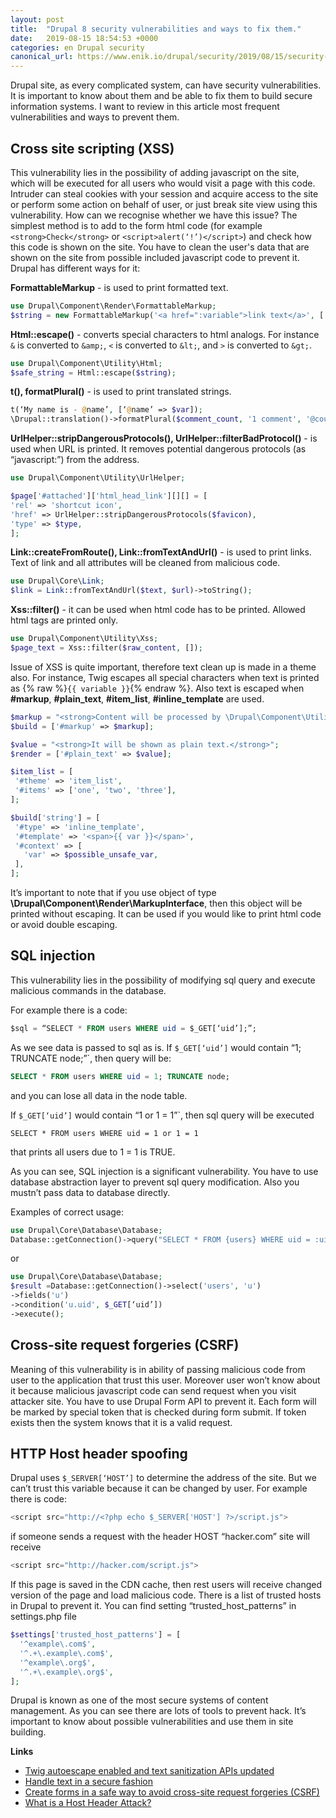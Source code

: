 ```yaml
---
layout: post
title:  "Drupal 8 security vulnerabilities and ways to fix them."
date:   2019-08-15 18:54:53 +0000
categories: en Drupal security
canonical_url: https://www.enik.io/drupal/security/2019/08/15/security-vulnerabilities.html
---
```

Drupal site, as every complicated system, can have security vulnerabilities. It is important to know about them and be able to fix them to build secure information systems. I want to review in this article most frequent vulnerabilities and ways to prevent them.

## Cross site scripting (XSS)

This vulnerability lies in the possibility of adding javascript on the site, which will be executed for all users who would visit a page with this code. Intruder can steal cookies with your session and acquire access to the site or perform some action on behalf of user, or just break site view using this vulnerability.
How can we recognise whether we have this issue? The simplest method is to add to the form html code (for example  `<strong>Check</strong>` or `<script>alert(‘!’)</script>`) and check how this code is shown on the site.
You have to clean the user's data that are shown on the site from possible included javascript code to prevent it.
Drupal has different ways for it:

**FormattableMarkup** - is used to print formatted text.

```php
use Drupal\Component\Render\FormattableMarkup;
$string = new FormattableMarkup('<a href=":variable">link text</a>', [':variable' => $variable]);
```

**Html::escape()** - converts special characters to html analogs. For instance `&` is converted to `&amp;`, `<` is converted to `&lt;`, and `>` is converted to `&gt;`.

```php
use Drupal\Component\Utility\Html;
$safe_string = Html::escape($string);
```

**t(), formatPlural()** - is used to print translated strings.

```php
t(‘My name is - @name’, [‘@name’ => $var]);
\Drupal::translation()->formatPlural($comment_count, '1 comment', '@count comments')]]
```

**UrlHelper::stripDangerousProtocols(), UrlHelper::filterBadProtocol()** - is used when URL is printed. It removes potential dangerous protocols (as “javascript:”) from the address. 

```php
use Drupal\Component\Utility\UrlHelper;

$page['#attached']['html_head_link'][][] = [
'rel' => 'shortcut icon',
'href' => UrlHelper::stripDangerousProtocols($favicon),
'type' => $type,
];
```

**Link::createFromRoute(), Link::fromTextAndUrl()** - is used to print links. Text of link and all attributes will be cleaned from malicious code.

```php
use Drupal\Core\Link;
$link = Link::fromTextAndUrl($text, $url)->toString();
```

**Xss::filter()** - it can be used when html code has to be printed. Allowed html tags are printed only.

```php
use Drupal\Component\Utility\Xss;
$page_text = Xss::filter($raw_content, []);
```

Issue of XSS is quite important, therefore text clean up is made in a theme also. For instance, Twig escapes all special characters when text is printed as {% raw %}`{{ variable }}`{% endraw %}.
Also text is escaped when **#markup**, **#plain_text**, **#item_list**, **#inline_template** are used.

```php
$markup = "<strong>Content will be processed by \Drupal\Component\Utility\Xss::filterAdmin()</strong>";
$build = ['#markup' => $markup];

$value = "<strong>It will be shown as plain text.</strong>";
$render = ['#plain_text' => $value];

$item_list = [
 '#theme' => 'item_list',
 '#items' => ['one', 'two', 'three'],
];

$build['string'] = [
 '#type' => 'inline_template',
 '#template' => '<span>{{ var }}</span>',
 '#context' => [
   'var' => $possible_unsafe_var,
 ],
];
```
It’s important to note that if you use object of type **\Drupal\Component\Render\MarkupInterface**, then this object will be printed without escaping. It can be used if you would like to print html code or avoid double escaping.

## SQL injection

This vulnerability lies in the possibility of modifying sql query and execute malicious commands in the database.

For example there is a code:

```sql
$sql = “SELECT * FROM users WHERE uid = $_GET[‘uid’];”;
```

As we see data is passed to sql as is. If `$_GET[‘uid’]` would contain “1; TRUNCATE node;”`, then query will be:

```sql
SELECT * FROM users WHERE uid = 1; TRUNCATE node;
```

and you can lose all data in the node table.

If `$_GET[‘uid’]` would contain “1 or 1 = 1”`, then sql query will be executed

```
SELECT * FROM users WHERE uid = 1 or 1 = 1
```

that prints all users due to 1 = 1 is TRUE.

As you can see, SQL injection is a significant vulnerability.
You have to use database abstraction layer to prevent sql query modification. Also you mustn’t pass data to database directly.

Examples of correct usage:

```php
use Drupal\Core\Database\Database;
Database::getConnection()->query("SELECT * FROM {users} WHERE uid = :uid", [‘:uid’ => $_GET[‘uid’]]);
```

or

```php
use Drupal\Core\Database\Database;
$result =Database::getConnection()->select('users', 'u')
->fields('u')
->condition('u.uid', $_GET[‘uid’])
->execute();
```

## Cross-site request forgeries (CSRF)

Meaning of this vulnerability is in ability of passing malicious code from user to the application that trust this user. Moreover user won’t know about it because malicious javascript code can send request when you visit attacker site.
You have to use Drupal Form API to prevent it. Each form will be marked by special token that is checked during form submit. If token exists then the system knows that it is a valid request.

## HTTP Host header spoofing

Drupal uses `$_SERVER[‘HOST’]` to determine the address of the site. But we can’t trust this variable because it can be changed by user. For example there is code:

```js
<script src="http://<?php echo $_SERVER['HOST'] ?>/script.js">
```

if someone sends a request with the header HOST “hacker.com” site will receive

```js
<script src="http://hacker.com/script.js">
```

If this page is saved in the CDN cache, then rest users will receive changed version of the page and load malicious code.
There is a list of trusted hosts in Drupal to prevent it. You can find setting  “trusted_host_patterns” in settings.php file 

```php
$settings['trusted_host_patterns'] = [
  '^example\.com$',
  '^.+\.example\.com$',
  '^example\.org$',
  '^.+\.example\.org$',
];
```

Drupal is known as one of the most secure systems of content management. As you can see there are lots of tools to prevent hack. It’s important to know about possible vulnerabilities and use them in site building.

**Links**
* [Twig autoescape enabled and text sanitization APIs updated](https://www.drupal.org/node/2296163)
* [Handle text in a secure fashion](https://www.drupal.org/node/28984)
* [Create forms in a safe way to avoid cross-site request forgeries (CSRF)](https://www.drupal.org/docs/7/security/writing-secure-code/create-forms-in-a-safe-way-to-avoid-cross-site-request-forgeries)
* [What is a Host Header Attack?](https://www.acunetix.com/blog/articles/automated-detection-of-host-header-attacks/)

